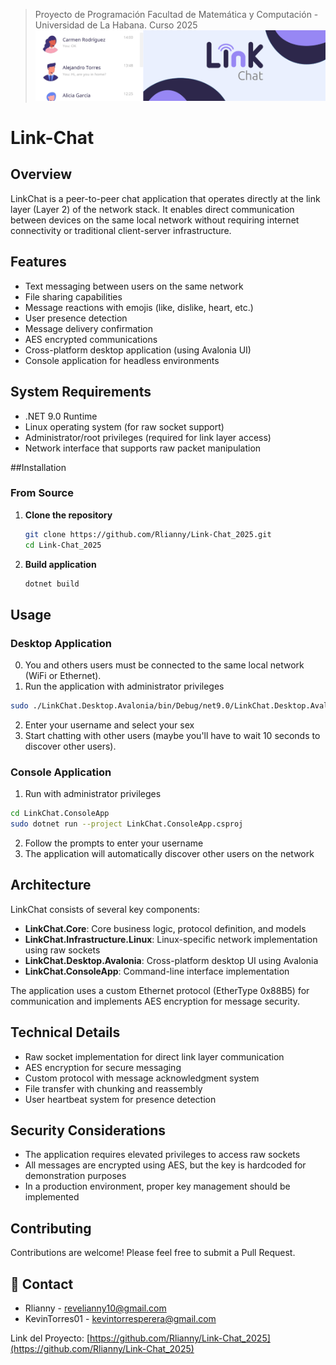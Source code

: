 > Proyecto de Programación
> Facultad de Matemática y Computación - Universidad de La Habana.
> Curso 2025
![Have you delete the image?](.//LinkChat.Desktop.Avalonia/Assets/Images/Banner2.png)

# Link-Chat

## Overview
LinkChat is a peer-to-peer chat application that operates directly at the link layer (Layer 2) of the network stack. It enables direct communication between devices on the same local network without requiring internet connectivity or traditional client-server infrastructure.

## Features
* Text messaging between users on the same network
* File sharing capabilities
* Message reactions with emojis (like, dislike, heart, etc.)
* User presence detection
* Message delivery confirmation
* AES encrypted communications
* Cross-platform desktop application (using Avalonia UI)
* Console application for headless environments

## System Requirements
* .NET 9.0 Runtime
* Linux operating system (for raw socket support)
* Administrator/root privileges (required for link layer access)
* Network interface that supports raw packet manipulation

##Installation

### From Source
1.  **Clone the repository**
    ```sh
    git clone https://github.com/Rlianny/Link-Chat_2025.git
    cd Link-Chat_2025
    ```
2.  **Build application**
    ```sh
    dotnet build
    ```
    
## Usage

### Desktop Application
0. You and others users must be connected to the same local network (WiFi or Ethernet). 
1. Run the application with administrator privileges
```sh
sudo ./LinkChat.Desktop.Avalonia/bin/Debug/net9.0/LinkChat.Desktop.Avalonia
```
2. Enter your username and select your sex
3. Start chatting with other users (maybe you'll have to wait 10 seconds to discover other users).


### Console Application
1. Run with administrator privileges
```sh
cd LinkChat.ConsoleApp
sudo dotnet run --project LinkChat.ConsoleApp.csproj
```
2. Follow the prompts to enter your username
3. The application will automatically discover other users on the network

## Architecture

LinkChat consists of several key components:

- **LinkChat.Core**: Core business logic, protocol definition, and models
- **LinkChat.Infrastructure.Linux**: Linux-specific network implementation using raw sockets
- **LinkChat.Desktop.Avalonia**: Cross-platform desktop UI using Avalonia
- **LinkChat.ConsoleApp**: Command-line interface implementation

The application uses a custom Ethernet protocol (EtherType 0x88B5) for communication and implements AES encryption for message security.

## Technical Details
- Raw socket implementation for direct link layer communication
- AES encryption for secure messaging
- Custom protocol with message acknowledgment system
- File transfer with chunking and reassembly
- User heartbeat system for presence detection

## Security Considerations
- The application requires elevated privileges to access raw sockets
- All messages are encrypted using AES, but the key is hardcoded for demonstration purposes
- In a production environment, proper key management should be implemented

## Contributing
Contributions are welcome! Please feel free to submit a Pull Request.

## 📧 Contact

* Rlianny - revelianny10@gmail.com
* KevinTorres01 - kevintorresperera@gmail.com

Link del Proyecto: [https://github.com/Rlianny/Link-Chat_2025](https://github.com/Rlianny/Link-Chat_2025)

